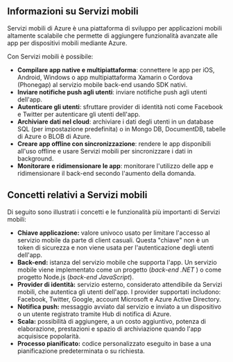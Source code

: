 ## <a name="what-is"></a>Informazioni su Servizi mobili

Servizi mobili di Azure è una piattaforma di sviluppo per applicazioni mobili altamente scalabile che permette di aggiungere funzionalità avanzate alle app per dispositivi mobili mediante Azure.

Con Servizi mobili è possibile:

+ **Compilare app native e multipiattaforma**: connettere le app per iOS, Android, Windows o app multipiattaforma Xamarin o Cordova (Phonegap) al servizio mobile back-end usando SDK nativi.  
+ **Inviare notifiche push agli utenti**: inviare notifiche push agli utenti dell'app.
+ **Autenticare gli utenti**: sfruttare provider di identità noti come Facebook e Twitter per autenticare gli utenti dell'app.
+ **Archiviare dati nel cloud**: archiviare i dati degli utenti in un database SQL (per impostazione predefinita) o in Mongo DB, DocumentDB, tabelle di Azure o BLOB di Azure. 
+ **Creare app offline con sincronizzazione**: rendere le app disponibili all'uso offline e usare Servizi mobili per sincronizzare i dati in background.
+ **Monitorare e ridimensionare le app**: monitorare l'utilizzo delle app e ridimensionare il back-end secondo l'aumento della domanda. 

## <a name="concepts"> </a>Concetti relativi a Servizi mobili

Di seguito sono illustrati i concetti e le funzionalità più importanti di Servizi mobili:

+ **Chiave applicazione:** valore univoco usato per limitare l'accesso al servizio mobile da parte di client casuali. Questa "chiave" non è un token di sicurezza e non viene usata per l'autenticazione degli utenti dell'app.    
+ **Back-end:** istanza del servizio mobile che supporta l'app. Un servizio mobile viene implementato come un progetto (*back-end .NET* ) o come progetto Node.js (*back-end JavaScript*).
+ **Provider di identità:** servizio esterno, considerato attendibile da Servizi mobili, che autentica gli utenti dell'app. I provider supportati includono: Facebook, Twitter, Google, account Microsoft e Azure Active Directory. 
+ **Notifica push:** messaggio avviato dal servizio e inviato a un dispositivo o un utente registrato tramite Hub di notifica di Azure.
+ **Scala:** possibilità di aggiungere, a un costo aggiuntivo, potenza di elaborazione, prestazioni e spazio di archiviazione quando l'app acquisisce popolarità.
+ **Processo pianificato:** codice personalizzato eseguito in base a una pianificazione predeterminata o su richiesta.

<!---HONumber=July15_HO2-->